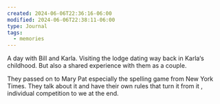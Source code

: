 ```yaml
---
created: 2024-06-06T22:36:16-06:00
modified: 2024-06-06T22:38:11-06:00
type: Journal
tags:
  - memories
---
```


A day with Bill and Karla. Visiting the lodge dating way back in Karla‘s childhood. But also a shared experience with them as a couple.

They passed on to Mary Pat especially the spelling game from New York Times. They talk about it and have their own rules that turn it from it , individual competition to we at the end.
